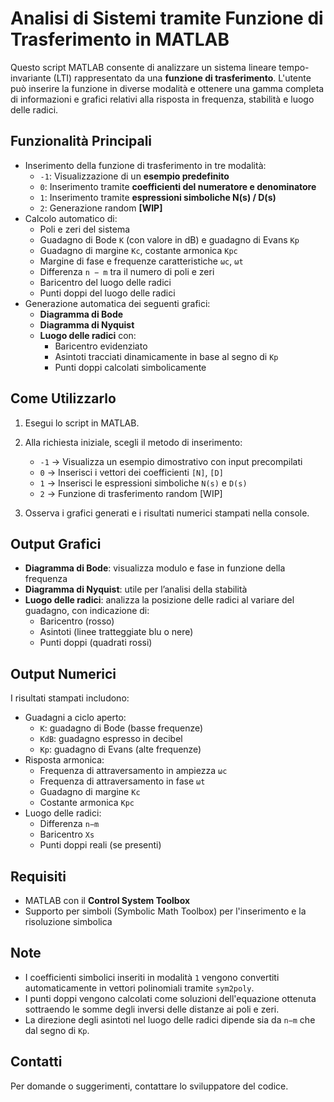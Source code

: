 # Analisi di Sistemi tramite Funzione di Trasferimento in MATLAB

Questo script MATLAB consente di analizzare un sistema lineare tempo-invariante (LTI) rappresentato da una **funzione di trasferimento**. L'utente può inserire la funzione in diverse modalità e ottenere una gamma completa di informazioni e grafici relativi alla risposta in frequenza, stabilità e luogo delle radici.

## Funzionalità Principali

- Inserimento della funzione di trasferimento in tre modalità:
  - `-1`: Visualizzazione di un **esempio predefinito**
  - `0`: Inserimento tramite **coefficienti del numeratore e denominatore**
  - `1`: Inserimento tramite **espressioni simboliche N(s) / D(s)**
  - `2`: Generazione random **[WIP]**
- Calcolo automatico di:
  - Poli e zeri del sistema
  - Guadagno di Bode `K` (con valore in dB) e guadagno di Evans `Kp`
  - Guadagno di margine `Kc`, costante armonica `Kpc`
  - Margine di fase e frequenze caratteristiche `ωc`, `ωt`
  - Differenza `n − m` tra il numero di poli e zeri
  - Baricentro del luogo delle radici
  - Punti doppi del luogo delle radici
- Generazione automatica dei seguenti grafici:
  - **Diagramma di Bode**
  - **Diagramma di Nyquist**
  - **Luogo delle radici** con:
    - Baricentro evidenziato
    - Asintoti tracciati dinamicamente in base al segno di `Kp`
    - Punti doppi calcolati simbolicamente

## Come Utilizzarlo

1. Esegui lo script in MATLAB.
2. Alla richiesta iniziale, scegli il metodo di inserimento:
   - `-1` → Visualizza un esempio dimostrativo con input precompilati
   - `0` → Inserisci i vettori dei coefficienti `[N]`, `[D]`
   - `1` → Inserisci le espressioni simboliche `N(s)` e `D(s)`
   - `2` → Funzione di trasferimento random [WIP]

3. Osserva i grafici generati e i risultati numerici stampati nella console.

## Output Grafici

- **Diagramma di Bode**: visualizza modulo e fase in funzione della frequenza
- **Diagramma di Nyquist**: utile per l’analisi della stabilità
- **Luogo delle radici**: analizza la posizione delle radici al variare del guadagno, con indicazione di:
  - Baricentro (rosso)
  - Asintoti (linee tratteggiate blu o nere)
  - Punti doppi (quadrati rossi)

## Output Numerici

I risultati stampati includono:

- Guadagni a ciclo aperto:
  - `K`: guadagno di Bode (basse frequenze)
  - `KdB`: guadagno espresso in decibel
  - `Kp`: guadagno di Evans (alte frequenze)
- Risposta armonica:
  - Frequenza di attraversamento in ampiezza `ωc`
  - Frequenza di attraversamento in fase `ωt`
  - Guadagno di margine `Kc`
  - Costante armonica `Kpc`
- Luogo delle radici:
  - Differenza `n−m`
  - Baricentro `Xs`
  - Punti doppi reali (se presenti)

## Requisiti

- MATLAB con il **Control System Toolbox**
- Supporto per simboli (Symbolic Math Toolbox) per l'inserimento e la risoluzione simbolica

## Note

- I coefficienti simbolici inseriti in modalità `1` vengono convertiti automaticamente in vettori polinomiali tramite `sym2poly`.
- I punti doppi vengono calcolati come soluzioni dell'equazione ottenuta sottraendo le somme degli inversi delle distanze ai poli e zeri.
- La direzione degli asintoti nel luogo delle radici dipende sia da `n−m` che dal segno di `Kp`.

## Contatti

Per domande o suggerimenti, contattare lo sviluppatore del codice.
